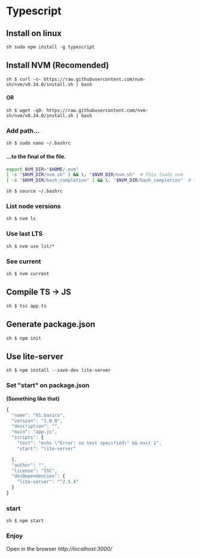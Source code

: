 # Typescript

## Install on linux
`sh
sudo npm install -g typescript
`
## Install NVM (Recomended)

`sh
$ curl -o- https://raw.githubusercontent.com/nvm-sh/nvm/v0.34.0/install.sh | bash
`
#### OR
`sh
$ wget -qO- https://raw.githubusercontent.com/nvm-sh/nvm/v0.34.0/install.sh | bash
`
### Add path...
`sh
$ sudo nano ~/.bashrc
`
#### ...to the final of the file.
```sh
export NVM_DIR="$HOME/.nvm"
[ -s "$NVM_DIR/nvm.sh" ] && \. "$NVM_DIR/nvm.sh"  # This loads nvm
[ -s "$NVM_DIR/bash_completion" ] && \. "$NVM_DIR/bash_completion"  # This loads nvm bash_completion
```
`sh
$ source ~/.bashrc
`
### List node versions
`sh
$ nvm ls
`
### Use last LTS
`sh
$ nvm use lst/*
`
### See current
`sh
$ nvm current
`

## Compile TS -> JS
`sh
$ tsc app.ts
`

## Generate package.json
`sh
$ npm init
`

## Use lite-server
`sh
$ npm install --save-dev lite-server
`

### Set "start" on package.json
**(Something like that)**
```js
{
  "name": "01.basics",
  "version": "1.0.0",
  "description": "",
  "main": "app.js",
  "scripts": {
    "test": "echo \"Error: no test specified\" && exit 1",
    "start": "lite-server"

  },
  "author": "",
  "license": "ISC",
  "devDependencies": {
    "lite-server": "^2.5.4"
  }
}
```

### start
`sh
$ npm start
`
### Enjoy
Open in the browser *http://localhost:3000/*